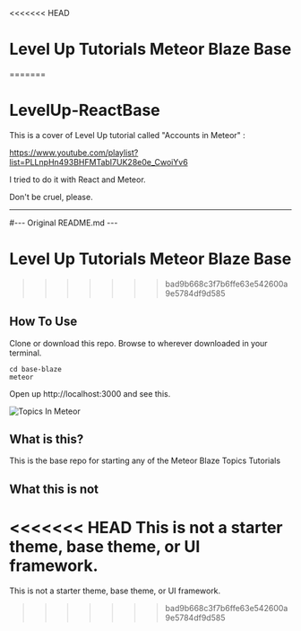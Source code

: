 <<<<<<< HEAD
# Level Up Tutorials Meteor Blaze Base

=======
# LevelUp-ReactBase

This is a cover of Level Up tutorial called "Accounts in Meteor" :

https://www.youtube.com/playlist?list=PLLnpHn493BHFMTabI7UK28e0e_CwoiYv6

I tried to do it with React and Meteor.

Don't be cruel, please.
_________________________________________________________________________

#--- Original README.md ---

# Level Up Tutorials Meteor Blaze Base
>>>>>>> bad9b668c3f7b6ffe63e542600a9e5784df9d585

## How To Use

Clone or download this repo. Browse to wherever downloaded in your terminal.

```
cd base-blaze
meteor
```

Open up http://localhost:3000 and see this.

![Topics In Meteor](/public/topics.png)

## What is this?

This is the base repo for starting any of the Meteor Blaze Topics Tutorials 

## What this is not

<<<<<<< HEAD
This is not a starter theme, base theme, or UI framework.
=======
This is not a starter theme, base theme, or UI framework.
>>>>>>> bad9b668c3f7b6ffe63e542600a9e5784df9d585
